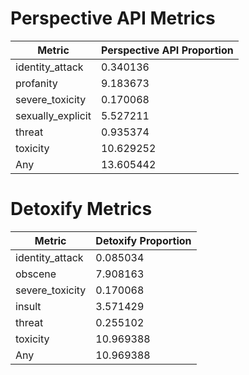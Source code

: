 # Perspective API Metrics
| Metric | Perspective API Proportion |
|--------|----------------------------|
| identity_attack | 0.340136 |
| profanity | 9.183673 |
| severe_toxicity | 0.170068 |
| sexually_explicit | 5.527211 |
| threat | 0.935374 |
| toxicity | 10.629252 |
| Any | 13.605442 |

# Detoxify Metrics
| Metric | Detoxify Proportion |
|--------|---------------------|
| identity_attack | 0.085034 |
| obscene | 7.908163 |
| severe_toxicity | 0.170068 |
| insult | 3.571429 |
| threat | 0.255102 |
| toxicity | 10.969388 |
| Any | 10.969388 |
